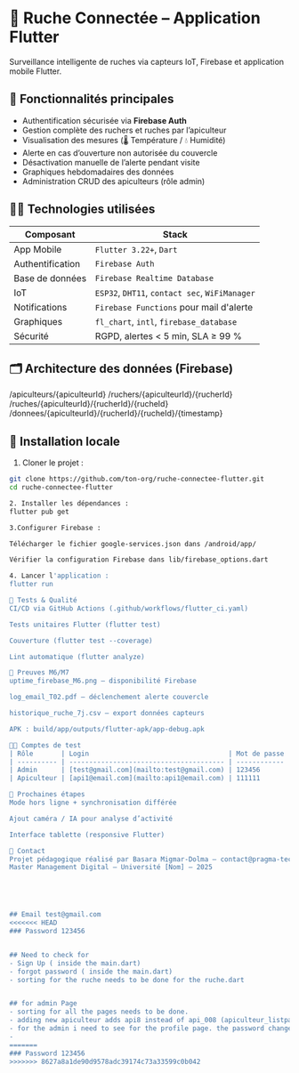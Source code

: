 # 🐝 Ruche Connectée – Application Flutter

Surveillance intelligente de ruches via capteurs IoT, Firebase et application mobile Flutter.

## 📱 Fonctionnalités principales

- Authentification sécurisée via **Firebase Auth**
- Gestion complète des ruchers et ruches par l’apiculteur
- Visualisation des mesures (🌡️ Température / 💧 Humidité)
- Alerte en cas d’ouverture non autorisée du couvercle
- Désactivation manuelle de l’alerte pendant visite
- Graphiques hebdomadaires des données
- Administration CRUD des apiculteurs (rôle admin)

## 🧑‍💻 Technologies utilisées

| Composant | Stack |
|----------|-------|
| App Mobile | `Flutter 3.22+`, `Dart` |
| Authentification | `Firebase Auth` |
| Base de données | `Firebase Realtime Database` |
| IoT | `ESP32`, `DHT11`, `contact sec`, `WiFiManager` |
| Notifications | `Firebase Functions` pour mail d'alerte |
| Graphiques | `fl_chart`, `intl`, `firebase_database` |
| Sécurité | RGPD, alertes < 5 min, SLA ≥ 99 % |

## 🗂️ Architecture des données (Firebase)

/apiculteurs/{apiculteurId}
/ruchers/{apiculteurId}/{rucherId}
/ruches/{apiculteurId}/{rucherId}/{rucheId}
/donnees/{apiculteurId}/{rucherId}/{rucheId}/{timestamp}


## 🔧 Installation locale

1. Cloner le projet :
```bash
git clone https://github.com/ton-org/ruche-connectee-flutter.git
cd ruche-connectee-flutter

2. Installer les dépendances :
flutter pub get

3.Configurer Firebase :

Télécharger le fichier google-services.json dans /android/app/

Vérifier la configuration Firebase dans lib/firebase_options.dart

4. Lancer l'application :
flutter run

🧪 Tests & Qualité
CI/CD via GitHub Actions (.github/workflows/flutter_ci.yaml)

Tests unitaires Flutter (flutter test)

Couverture (flutter test --coverage)

Lint automatique (flutter analyze)

📸 Preuves M6/M7
uptime_firebase_M6.png – disponibilité Firebase

log_email_T02.pdf – déclenchement alerte couvercle

historique_ruche_7j.csv – export données capteurs

APK : build/app/outputs/flutter-apk/app-debug.apk

🧑‍🔧 Comptes de test
| Rôle       | Login                                   | Mot de passe |
| ---------- | --------------------------------------- | ------------ |
| Admin      | [test@gmail.com](mailto:test@gmail.com) | 123456       |
| Apiculteur | [api1@email.com](mailto:api1@email.com) | 111111       |

🎯 Prochaines étapes
Mode hors ligne + synchronisation différée

Ajout caméra / IA pour analyse d’activité

Interface tablette (responsive Flutter)

📩 Contact
Projet pédagogique réalisé par Basara Migmar-Dolma – contact@pragma-tec.fr
Master Management Digital – Université [Nom] – 2025





## Email test@gmail.com
<<<<<<< HEAD
### Password 123456


## Need to check for 
- Sign Up ( inside the main.dart)
- forgot password ( inside the main.dart)
- sorting for the ruche needs to be done for the ruche.dart


## for admin Page
- sorting for all the pages needs to be done. 
- adding new apiculteur adds api8 instead of api_008 (apiculteur_listpage.dart)
- for the admin i need to see for the profile page. the password change is also not working as its not being stored inside the real time database. its only handled with the auth of firebase. 
- 
=======
### Password 123456
>>>>>>> 8627a8a1de90d9578adc39174c73a33599c0b042
